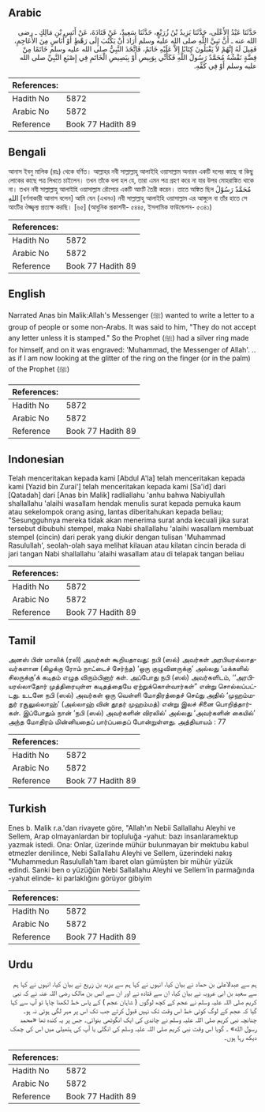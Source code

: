 ## Arabic


<div dir="rtl" lang="ar" style={{fontSize:'larger',backgroundColor:'#f8f9fa',padding:20}}>
حَدَّثَنَا عَبْدُ الأَعْلَى، حَدَّثَنَا يَزِيدُ بْنُ زُرَيْعٍ، حَدَّثَنَا سَعِيدٌ، عَنْ قَتَادَةَ، عَنْ أَنَسِ بْنِ مَالِكٍ ـ رضى الله عنه ـ أَنَّ نَبِيَّ اللَّهِ صلى الله عليه وسلم أَرَادَ أَنْ يَكْتُبَ إِلَى رَهْطٍ أَوْ أُنَاسٍ مِنَ الأَعَاجِمِ، فَقِيلَ لَهُ إِنَّهُمْ لاَ يَقْبَلُونَ كِتَابًا إِلاَّ عَلَيْهِ خَاتَمٌ، فَاتَّخَذَ النَّبِيُّ صلى الله عليه وسلم خَاتَمًا مِنْ فِضَّةٍ نَقْشُهُ مُحَمَّدٌ رَسُولُ اللَّهِ فَكَأَنِّي بِوَبِيصِ أَوْ بِبَصِيصِ الْخَاتَمِ فِي إِصْبَعِ النَّبِيِّ صلى الله عليه وسلم أَوْ فِي كَفِّهِ‏.‏
</div>
<div style={{backgroundColor:'#f8f9fa',padding:20, marginBottom: 10}}><table> <thead> <tr> <th>References:</th> <th></th> </tr> </thead> <tbody><tr><td>Hadith No</td><td>5872</td></tr><tr><td>Arabic No</td><td>5872</td></tr><tr><td>Reference</td><td>Book 77 Hadith 89</td></tr></tbody></table></div>

## Bengali


<div dir="ltr" lang="bn" style={{fontSize:'larger',backgroundColor:'#f8f9fa',padding:20}}>
আনাস ইবনু মালিক (রাঃ) থেকে বর্ণিত। আল্লাহর নবী সাল্লাল্লাহু আলাইহি ওয়াসাল্লাম অনারব একটি দলের কাছে বা কিছু লোকের কাছে পত্র লিখতে চাইলেন। তখন তাঁকে বলা হল যে, তারা এমন পত্র গ্রহণ করে না যার উপর মোহরাঙ্কিত থাকে না। তখন নবী সাল্লাল্লাহু আলাইহি ওয়াসাল্লাম রৌপ্যের একটি আংটি তৈরী করেন। তাতে অঙ্কিত ছিল مُحَمَّدٌ رَسُوْلُ اللهِ [বর্ণনাকারী আনাস বলেন] আমি যেন (এখনও) নবী সাল্লাল্লাহু আলাইহি ওয়াসাল্লাম এর আঙ্গুলে বা তাঁর হাতে সে আংটির ঔজ্জ্বল্য প্রত্যক্ষ করছি। [৬৫] (আধুনিক প্রকাশনী- ৫৪৪৫, ইসলামিক ফাউন্ডেশন- ৫৩৪১)
</div>
<div style={{backgroundColor:'#f8f9fa',padding:20, marginBottom: 10}}><table> <thead> <tr> <th>References:</th> <th></th> </tr> </thead> <tbody><tr><td>Hadith No</td><td>5872</td></tr><tr><td>Arabic No</td><td>5872</td></tr><tr><td>Reference</td><td>Book 77 Hadith 89</td></tr></tbody></table></div>

## English


<div dir="ltr" lang="en" style={{fontSize:'larger',backgroundColor:'#f8f9fa',padding:20}}>
Narrated Anas bin Malik:Allah's Messenger (ﷺ) wanted to write a letter to a group of people or some non-Arabs. It was said to him, "They do not accept any letter unless it is stamped." So the Prophet (ﷺ) had a silver ring made for himself, and on it was engraved: 'Muhammad, the Messenger of Allah'. .. as if I am now looking at the glitter of the ring on the finger (or in the palm) of the Prophet (ﷺ)
</div>
<div style={{backgroundColor:'#f8f9fa',padding:20, marginBottom: 10}}><table> <thead> <tr> <th>References:</th> <th></th> </tr> </thead> <tbody><tr><td>Hadith No</td><td>5872</td></tr><tr><td>Arabic No</td><td>5872</td></tr><tr><td>Reference</td><td>Book 77 Hadith 89</td></tr></tbody></table></div>

## Indonesian


<div dir="ltr" lang="id" style={{fontSize:'larger',backgroundColor:'#f8f9fa',padding:20}}>
Telah menceritakan kepada kami [Abdul A'la] telah menceritakan kepada kami [Yazid bin Zurai'] telah menceritakan kepada kami [Sa'id] dari [Qatadah] dari [Anas bin Malik] radliallahu 'anhu bahwa Nabiyullah shallallahu 'alaihi wasallam hendak menulis surat kepada pemuka kaum atau sekelompok orang asing, lantas diberitahukan kepada beliau; "Sesungguhnya mereka tidak akan menerima surat anda kecuali jika surat tersebut dibubuhi stempel, maka Nabi shallallahu 'alaihi wasallam membuat stempel (cincin) dari perak yang diukir dengan tulisan 'Muhammad Rasulullah', seolah-olah saya melihat kilauan atau kilatan cincin berada di jari tangan Nabi shallallahu 'alaihi wasallam atau di telapak tangan beliau
</div>
<div style={{backgroundColor:'#f8f9fa',padding:20, marginBottom: 10}}><table> <thead> <tr> <th>References:</th> <th></th> </tr> </thead> <tbody><tr><td>Hadith No</td><td>5872</td></tr><tr><td>Arabic No</td><td>5872</td></tr><tr><td>Reference</td><td>Book 77 Hadith 89</td></tr></tbody></table></div>

## Tamil


<div dir="ltr" lang="ta" style={{fontSize:'larger',backgroundColor:'#f8f9fa',padding:20}}>
அனஸ் பின் மாலிக் (ரலி) அவர்கள் கூறியதாவது: நபி (ஸல்) அவர்கள் அரபியரல்லாதவர்களான (கிழக்கு ரோம் நாட்டைச் சேர்ந்த) ‘ஒரு குழுவினருக்கு’ அல்லது ‘மக்களில் சிலருக்கு’க் கடிதம் எழுத விரும்பினார் கள். அப்போது நபி (ஸல்) அவர்களிடம், ‘‘அரபியரல்லாதோர் முத்திரையுள்ள கடிதத்தையே ஏற்றுக்கொள்வார்கள்” என்று சொல்லப்பட்டது. உடனே நபி (ஸல்) அவர்கள் ஒரு வெள்ளி மோதிரத்தைச் செய்து அதில் ‘முஹம்மதுர் ரசூலுல்லாஹ்’ (அல்லாஹ் வின் தூதர் முஹம்மத்) என்று இலச் சினை பொறித்தார்கள். இப்போதும் நான் ‘நபி (ஸல்) அவர்களின் விரலில்’ அல்லது ‘அவர்களின் கையில்’ அந்த மோதிரம் மின்னியதைப் பார்ப்பதைப் போன்றுள்ளது. அத்தியாயம் : 77
</div>
<div style={{backgroundColor:'#f8f9fa',padding:20, marginBottom: 10}}><table> <thead> <tr> <th>References:</th> <th></th> </tr> </thead> <tbody><tr><td>Hadith No</td><td>5872</td></tr><tr><td>Arabic No</td><td>5872</td></tr><tr><td>Reference</td><td>Book 77 Hadith 89</td></tr></tbody></table></div>

## Turkish


<div dir="ltr" lang="tr" style={{fontSize:'larger',backgroundColor:'#f8f9fa',padding:20}}>
Enes b. Malik r.a.'dan rivayete göre, "Allah'ın Nebii Sallallahu Aleyhi ve Sellem, Arap olmayanlardan bir topluluğa -yahut: bazı insanlaramektup yazmak istedi. Ona: Onlar, üzerinde mühür bulunmayan bir mektubu kabul etmezler denilince, Nebi Sallallahu Aleyhi ve Sellem, üzerindeki nakış "Muhammedun Rasulullah'tam ibaret olan gümüşten bir mühür yüzük edindi. Sanki ben o yüzüğün Nebi Sallallahu Aleyhi ve Sellem'in parmağında -yahut elinde- ki parlaklığını görüyor gibiyim
</div>
<div style={{backgroundColor:'#f8f9fa',padding:20, marginBottom: 10}}><table> <thead> <tr> <th>References:</th> <th></th> </tr> </thead> <tbody><tr><td>Hadith No</td><td>5872</td></tr><tr><td>Arabic No</td><td>5872</td></tr><tr><td>Reference</td><td>Book 77 Hadith 89</td></tr></tbody></table></div>

## Urdu


<div dir="rtl" lang="ur" style={{fontSize:'larger',backgroundColor:'#f8f9fa',padding:20}}>
ہم سے عبدالاعلیٰ بن حماد نے بیان کیا، انہوں نے کہا ہم سے یزید بن زریع نے بیان کیا، انہوں نے کہا ہم سے سعید بن ابی عروبہ نے بیان کیا، ان سے قتادہ نے اور ان سے انس بن مالک رضی اللہ عنہ نے کہ نبی کریم صلی اللہ علیہ وسلم نے عجم کے کچھ لوگوں ( شاہان عجم ) کے پاس خط لکھنا چاہا تو آپ سے کہا گیا کہ عجم کے لوگ کوئی خط اس وقت تک نہیں قبول کرتے جب تک اس پر مہر لگی ہوئی نہ ہو۔ چنانچہ نبی کریم صلی اللہ علیہ وسلم نے چاندی کی ایک انگوٹھی بنوائی۔ جس پر یہ کندہ تھا «محمد رسول الله» ۔ گویا اس وقت نبی کریم صلی اللہ علیہ وسلم کی انگلی یا آپ کی ہتھیلی میں اس کی چمک دیکھ رہا ہوں۔
</div>
<div style={{backgroundColor:'#f8f9fa',padding:20, marginBottom: 10}}><table> <thead> <tr> <th>References:</th> <th></th> </tr> </thead> <tbody><tr><td>Hadith No</td><td>5872</td></tr><tr><td>Arabic No</td><td>5872</td></tr><tr><td>Reference</td><td>Book 77 Hadith 89</td></tr></tbody></table></div>